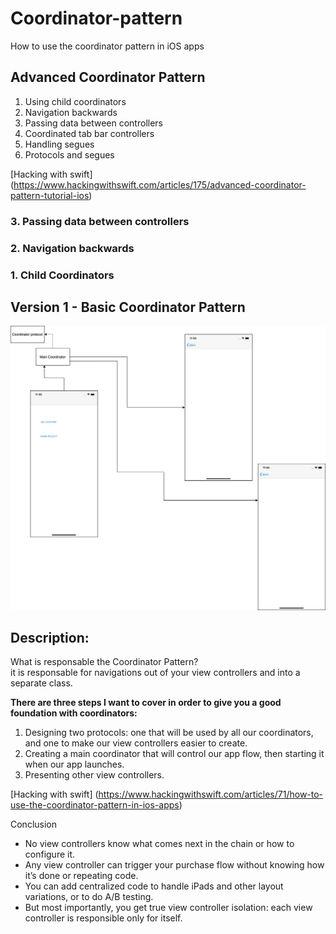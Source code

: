 # Coordinator-pattern
How to use the coordinator pattern in iOS apps

## Advanced Coordinator Pattern

1. Using child coordinators
2. Navigation backwards 
3. Passing data between controllers
4. Coordinated tab bar controllers
5. Handling segues
6. Protocols and segues

[Hacking with swift] (https://www.hackingwithswift.com/articles/175/advanced-coordinator-pattern-tutorial-ios)  

### 3. Passing data between controllers

### 2. Navigation backwards 

### 1. Child Coordinators 


## Version 1 - Basic Coordinator Pattern

 ![Coordinator patter](https://github.com/viktorHbenitez/Basic-Coordinator-pattern/blob/master/Sketch/CoordinatorPatters.jpg)  

## Description:

What is responsable the Coordinator Pattern?  
it is responsable for navigations out of your view controllers  and into a separate class.  

**There are three steps I want to cover in order to give you a good foundation with coordinators:**  

1. Designing two protocols: one that will be used by all our coordinators, and one to make our view controllers easier to create.
2. Creating a main coordinator that will control our app flow, then starting it when our app launches.
3. Presenting other view controllers.  

[Hacking with swift] (https://www.hackingwithswift.com/articles/71/how-to-use-the-coordinator-pattern-in-ios-apps)  

Conclusion

- No view controllers know what comes next in the chain or how to configure it.
- Any view controller can trigger your purchase flow without knowing how it’s done or repeating code.
- You can add centralized code to handle iPads and other layout variations, or to do A/B testing.
- But most importantly, you get true view controller isolation: each view controller is responsible only for itself.

